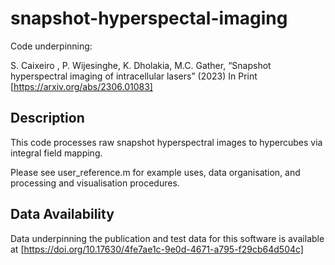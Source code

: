 # snapshot-hyperspectal-imaging

Code underpinning:

S. Caixeiro , P. Wijesinghe, K. Dholakia, M.C. Gather, “Snapshot hyperspectral imaging of intracellular lasers” (2023) In Print 
[https://arxiv.org/abs/2306.01083]


## Description

This code processes raw snapshot hyperspectral images to hypercubes via integral field mapping. 

Please see user_reference.m for example uses, data organisation, and processing and visualisation procedures.


## Data Availability

Data underpinning the publication and test data for this software is available at [https://doi.org/10.17630/4fe7ae1c-9e0d-4671-a795-f29cb64d504c]




